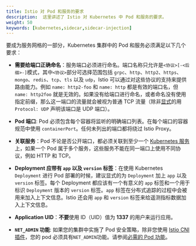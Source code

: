 ```yaml
---
title: Istio 对 Pod 和服务的要求
description:  这里讲述了 Istio 对 Kubernetes 中 Pod 和服务的要求。
weight: 50
keywords: [kubernetes,sidecar,sidecar-injection]
---
```


要成为服务网格的一部分，Kubernetes 集群中的 Pod 和服务必须满足以下几个要求：

* **需要给端口正确命名**：服务端口必须进行命名。端口名称只允许是`<协议>[-<后缀>-]`模式，其中`<协议>`部分可选择范围包括 `grpc`、`http`、`http2`、`https`、`mongo`、`redis`、`tcp`、`tls` 以及 `udp`，Istio 可以通过对这些协议的支持来提供路由能力。例如 `name: http2-foo` 和 `name: http` 都是有效的端口名，但 `name: http2foo` 就是无效的。如果没有给端口进行命名，或者命名没有使用指定前缀，那么这一端口的流量就会被视为普通 TCP 流量（除非[显式](https://kubernetes.io/docs/concepts/services-networking/service/#defining-a-service)的用 `Protocol: UDP` 声明该端口是 UDP 端口）。

* **Pod 端口**: Pod 必须包含每个容器将监听的明确端口列表。在每个端口的容器规范中使用 `containerPort`。任何未列出的端口都将绕过 Istio Proxy。

* **关联服务**：Pod 不论是否公开端口，都必须关联到至少一个 [Kubernetes 服务](https://kubernetes.io/docs/concepts/services-networking/service/)上，如果一个 Pod 属于多个服务，这些服务不能在同一端口上使用不同协议，例如 HTTP 和 TCP。

* **Deployment 应带有 `app` 以及 `version` 标签**：在使用 Kubernetes `Deployment` 进行 Pod 部署的时候，建议显式的为 `Deployment` 加上 `app` 以及 `version` 标签。每个 Deployment 都应该有一个有意义的 `app` 标签和一个用于标识 `Deployment` 版本的 `version` 标签。`app` 标签在分布式追踪的过程中会被用来加入上下文信息。Istio 还会用 `app` 和 `version` 标签来给遥测指标数据加入上下文信息。

* **Application UID**：**不要**使用 ID（UID）值为 **1337** 的用户来运行应用。

* **`NET_ADMIN` 功能**: 如果您的集群中实施了 Pod 安全策略，除非您使用 [Istio CNI 插件](/docs/setup/kubernetes/additional-setup/cni/)，您的 pod 必须具有`NET_ADMIN`功能。请参阅[必需的 Pod 功能](/help/ops/setup/required-pod-capabilities/)。
